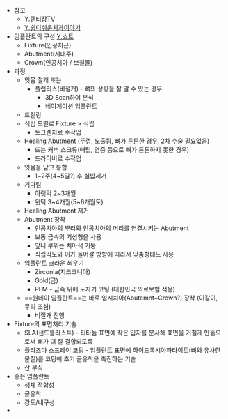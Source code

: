 - 참고
	- [Y.텐티장TV](https://youtu.be/caUomV7By3U)
	- [Y.쉽디쉬운치과이야기](https://youtu.be/-K7_TVp1Cj4)
- 임플란트의 구성 [Y.쇼트](https://youtube.com/shorts/0jR5TE_QpmM)
	- Fixture(인공치근)
	- Abutment(지대주)
	- Crown(인공치아 / 보철물)
- 과정
	- 잇몸 절개 또는
		- 플랩리스(비절개) - 뼈의 상황을 잘 알 수 있는 경우
			- 3D Scan하여 분석
			- 네이게이션 임플란트
	- 드릴링
	- 식립 드릴로 Fixture > 식립
		- 토크렌치로 수작업
	- Healing Abutment (뚜껑, 노출됨, 뼈가 튼튼한 경우, 2차 수술 필요없음)
		- 또는 커버 스크류(매립, 염증 등으로 뼈가 튼튼하지 못한 경우)
		- 드라이버로 수작업
	- 잇몸을 닫고 봉합
		- 1~2주(4~5일?) 후 실밥제거
	- 기다림
		- 아랫턱 2~3개월
		- 윗턱 3~4개월(5~6개월도)
	- Healing Abutment 제거
	- Abutment 장착
		- 인공치아의 뿌리와 인공치아의 머리를 연결시키는 Abutment
		- 보통 금속의 기성형을 사용
		- 앞니 부위는 치아색 기둥
		- 식립각도와 이가 들어갈 방향에 따라서 맞춤형태도 사용
	- 임플란트 크라운 씌우기
		- Zirconia(지크코니아)
		- Gold(금)
		- PFM - 금속 위에 도자기 코팅 (대한민국 의료보험 적용)
	- ==원데이 임플란트==는 바로 임시치아(Abutemnt+Crown?) 장착 (이갈이, 무리 조심)
		- 비절개 진행
- Fixture의 표면처리 기술
	- SLA(샌드블라스트) - 티타늄 표면에 작은 입자를 분사해 표면을 거칠게 만듦으로써 뼈가 더 잘 결합되도록
	- 플라즈마 스프레이 코팅 - 임플란트 표면에 하이드록시아파타이트(뼈와 유사한 물질)를 코팅해 초기 골유착을 촉진하는 기술
	- 산 부식
- 좋은 임플란트
	- 생체 적합성
	- 골유착
	- 강도/내구성
- 
